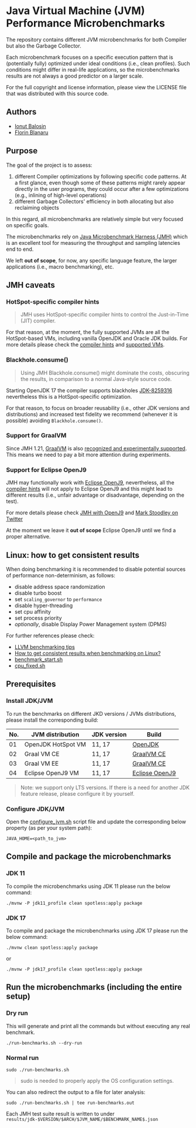 # Java Virtual Machine (JVM) Performance Microbenchmarks

The repository contains different JVM microbenchmarks for both Compiler but also the Garbage Collector.

Each microbenchmark focuses on a specific execution pattern that is (potentially fully) optimized under ideal conditions (i.e., clean profiles). Such conditions might differ in real-life applications, so the microbenchmarks results are not always a good predictor on a larger scale.

For the full copyright and license information, please view the LICENSE file that was distributed with this source code.

## Authors

- [Ionut Balosin](https://www.ionutbalosin.com)
- [Florin Blanaru](https://twitter.com/gigiblender)

## Purpose

The goal of the project is to assess:

1. different Compiler optimizations by following specific code patterns. At a first glance, even though some of these patterns might rarely appear directly in the user programs, they could occur after a few optimizations (e.g., inlining of high-level operations)
2. different Garbage Collectors' efficiency in both allocating but also reclaiming objects

In this regard, all microbenchmarks are relatively simple but very focused on specific goals.

The microbenchmarks rely on [Java Microbenchmark Harness (JMH)](https://github.com/openjdk/jmh) which is an excellent tool for measuring the throughput and sampling latencies end to end.

We left **out of scope**, for now, any specific language feature, the larger applications (i.e., macro benchmarking), etc.
 

## JMH caveats

### HotSpot-specific compiler hints

> JMH uses HotSpot-specific compiler hints to control the Just-in-Time (JIT) compiler. 

For that reason, at the moment, the fully supported JVMs are all the HotSpot-based VMs, including vanilla OpenJDK and Oracle JDK builds.
For more details please check the [compiler hints](https://github.com/openjdk/jmh/blob/master/jmh-core/src/main/java/org/openjdk/jmh/runner/CompilerHints.java#L37) and [supported VMs](https://github.com/openjdk/jmh/blob/master/jmh-core/src/main/java/org/openjdk/jmh/runner/format/SupportedVMs.java#L31).

### Blackhole.consume()

> Using JMH Blackhole.consume() might dominate the costs, obscuring the results, in comparison to a normal Java-style source code.

Starting OpenJDK 17 the compiler supports blackholes [JDK-8259316](https://bugs.openjdk.org/browse/JDK-8259316) nevertheless this is a HotSpot-specific optimization.

For that reason, to focus on broader reusability (i.e., other JDK versions and distributions) and increased test fidelity we recommend (whenever it is possible) avoiding `Blackhole.consume()`.

### Support for GraalVM 

Since JMH 1.21, [GraalVM](https://www.graalvm.org) is also [recognized and experimentally supported](https://mail.openjdk.org/pipermail/jmh-dev/2018-May/002753.html). This means we need to pay a bit more attention during experiments.

### Support for Eclipse OpenJ9

JMH may functionally work with [Eclipse OpenJ9](https://www.eclipse.org/openj9), nevertheless, all the [compiler hints](https://github.com/openjdk/jmh/blob/master/jmh-core/src/main/java/org/openjdk/jmh/annotations/CompilerControl.java) will not apply to Eclipse OpenJ9 and this might lead to different results (i.e., unfair advantage or disadvantage, depending on the test).

For more details please check [JMH with OpenJ9](https://github.com/eclipse-openj9/openj9/issues/4649) and [Mark Stoodley on Twitter](https://twitter.com/mstoodle/status/1532344345524936704)

At the moment we leave it **out of scope** Eclipse OpenJ9 until we find a proper alternative.

## Linux: how to get consistent results

When doing benchmarking it is recommended to disable potential sources of performance non-determinism, as follows:
- disable address space randomization
- disable turbo boost
- set `scaling_governor` to `performance`
- disable hyper-threading
- set cpu affinity
- set process priority
- _optionally_, disable Display Power Management system (DPMS)

For further references please check:
- [LLVM benchmarking tips](https://llvm.org/docs/Benchmarking.html#linux)
- [How to get consistent results when benchmarking on Linux?](https://easyperf.net/blog/2019/08/02/Perf-measurement-environment-on-Linux) 
- [benchmark_start.sh](https://github.com/simonis/zlib-bench/blob/master/benchmarks/bash/benchmark_start.sh)
- [cpu_fixed.sh](https://github.com/bourgesl/nearly-optimal-mergesort-code/blob/master/cpu_fixed.sh)

## Prerequisites

### Install JDK/JVM

To run the benchmarks on different JKD versions / JVMs distributions, please install the corresponding build:

No. | JVM distribution   | JDK version |  Build
-------------- |--------------------|--------------------| -------------------------------
01 | OpenJDK HotSpot VM | 11, 17             | [OpenJDK](https://jdk.java.net/archive/)
02 | Graal VM CE        | 11, 17             | [GraalVM CE](https://www.graalvm.org/downloads/)
03 | Graal VM EE        | 11, 17             | [GraalVM CE](https://www.graalvm.org/downloads/)
04 | Eclipse OpenJ9 VM  | 11, 17             | [Eclipse OpenJ9](https://adoptium.net/temurin/releases/)

>Note: we support only LTS versions. If there is a need for another JDK feature release, please configure it by yourself.

### Configure JDK/JVM

Open the [configure_jvm.sh](./configure_jvm.sh) script file and update the corresponding below property (as per your system path):
```
JAVA_HOME=<path_to_jvm>
```

## Compile and package the microbenchmarks

### JDK 11

To compile the microbenchmarks using JDK 11 please run the below command:
```
./mvnw -P jdk11_profile clean spotless:apply package
```

### JDK 17

To compile and package the microbenchmarks using JDK 17 please run the below command:
```
./mvnw clean spotless:apply package
```
or
```
./mvnw -P jdk17_profile clean spotless:apply package
```

## Run the microbenchmarks (including the entire setup)

### Dry run

This will generate and print all the commands but without executing any real benchmark. 
```
./run-benchmarks.sh --dry-run
```

### Normal run

```
sudo ./run-benchmarks.sh
```

> sudo is needed to properly apply the OS configuration settings.

You can also redirect the output to a file for later analysis:

```
sudo ./run-benchmarks.sh | tee run-benchmarks.out
```
Each JMH test suite result is written to under `results/jdk-$VERSION/$ARCH/$JVM_NAME/$BENCHMARK_NAME$.json`